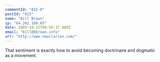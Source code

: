 ```yaml
---
commentId: "815-0"
postId: "815"
name: "Bill Brown"
ip: "64.202.160.65"
date: 2009-10-15T00:50:37.000Z
email: "bill@bbrown.info"
url: "http://www.newclarion.com/"
---
```

<p>That sentiment is exactly how to avoid becoming doctrinaire and dogmatic as a movement.</p>